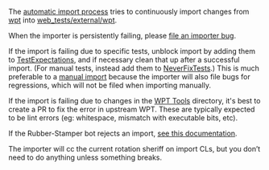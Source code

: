 The [automatic import process](https://chromium.googlesource.com/chromium/src/+/master/docs/testing/web_platform_tests.md#automatic-import-process) tries to continuously import changes from [wpt](https://github.com/web-platform-tests/wpt) into [web_tests/external/wpt](https://cs.chromium.org/chromium/src/third_party/blink/web_tests/external/wpt/).

When the importer is persistently failing, please [file an importer bug](https://bugs.chromium.org/p/chromium/issues/entry?components=Blink%3EInfra%3EEcosystem&cc=weizhong@google.com&summary=[WPT%20Import]).

If the import is failing due to specific tests, unblock import by adding them to [TestExpectations](https://cs.chromium.org/chromium/src/third_party/blink/web_tests/TestExpectations), and if necessary clean that up after a successful import. (For manual tests, instead add them to [NeverFixTests](https://cs.chromium.org/chromium/src/third_party/blink/web_tests/NeverFixTests).) This is much preferable to a [manual import](https://chromium.googlesource.com/chromium/src/+/master/docs/testing/web_platform_tests.md#Manual-import) because the importer will also file bugs for regressions, which will not be filed when importing manually.

If the import is failing due to changes in the
[WPT Tools](https://github.com/web-platform-tests/wpt/tree/master/tools)
directory, it's best to create a PR to fix the error in upstream WPT. These are
typically expected to be lint errors (eg: whitespace, mismatch with executable
bits, etc).

If the Rubber-Stamper bot rejects an import, [see this documentation](https://chromium.googlesource.com/chromium/src/+/master/docs/testing/web_platform_tests.md#rubber_stamper-bot).

The importer will cc the current rotation sheriff on import CLs, but you don’t need to do anything unless something breaks.
